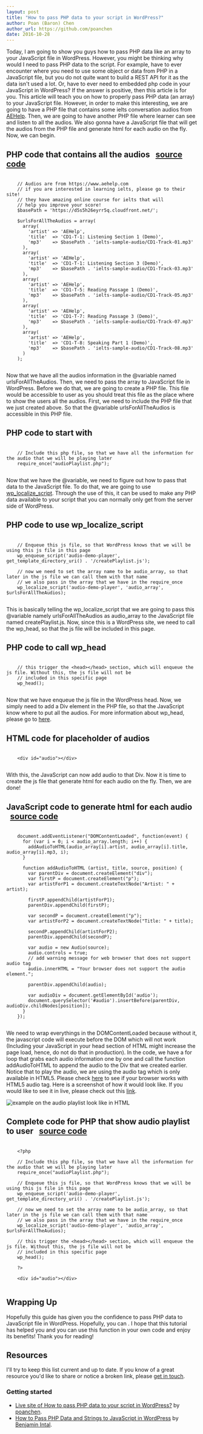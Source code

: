```yaml
---
layout: post
title: "How to pass PHP data to your script in WordPress?"
author: Poan (Baron) Chen
author_url: https://github.com/poanchen
date: 2016-10-28
---
```

Today, I am going to show you guys how to pass PHP data like an array to your JavaScript file in WordPress. However, you might be thinking why would I need to pass PHP data to the script. For example, have to ever encounter where you need to use some object or data from PHP in a JavaScript file, but you do not quite want to build a REST API for it as the data isn't used a lot. Or, have to ever need to embedded php code in your JavaScript in WordPress? If the answer is positive, then this article is for you. This article will teach you on how to properly pass PHP data (an array) to your JavaScript file. However, in order to make this interesting, we are going to have a PHP file that contains some ielts conversation audios from [AEHelp](https://www.aehelp.com/). Then, we are going to have another PHP file where learner can see and listen to all the audios. We also gonna have a JavaScript file that will get the audios from the PHP file and generate html for each audio on the fly. Now, we can begin.

## PHP code that contains all the audios &nbsp;&nbsp;<a href="https://github.com/poanchen/code-for-blog/blob/master/2016/10/28/how-to-pass-php-data-to-your-script-in-wordpress/audioPlaylist.php" target="_blank">source code</a>

<pre>
  <code class="php">
    // Audios are from https://www.aehelp.com
    // if you are interested in learning ielts, please go to their site!
    // they have amazing online course for ielts that will
    // help you improve your score!
    $basePath = 'https://d5s5h26eyrr5q.cloudfront.net/';

    $urlsForAllTheAudios = array(
      array(
        'artist' => 'AEHelp',
        'title'  => 'CD1-T-1: Listening Section 1 (Demo)',
        'mp3'    => $basePath . 'ielts-sample-audio/CD1-Track-01.mp3'
      ),
      array(
        'artist' => 'AEHelp',
        'title'  => 'CD1-T-1: Listening Section 3 (Demo)',
        'mp3'    => $basePath . 'ielts-sample-audio/CD1-Track-03.mp3'
      ),
      array(
        'artist' => 'AEHelp',
        'title'  => 'CD1-T-5: Reading Passage 1 (Demo)',
        'mp3'    => $basePath . 'ielts-sample-audio/CD1-Track-05.mp3'
      ),
      array(
        'artist' => 'AEHelp',
        'title'  => 'CD1-T-7: Reading Passage 3 (Demo)',
        'mp3'    => $basePath . 'ielts-sample-audio/CD1-Track-07.mp3'
      ),
      array(
        'artist' => 'AEHelp',
        'title'  => 'CD1-T-8: Speaking Part 1 (Demo)',
        'mp3'    => $basePath . 'ielts-sample-audio/CD1-Track-08.mp3'
      )
    );
  </code>
</pre>
Now that we have all the audios information in the @variable named urlsForAllTheAudios. Then, we need to pass the array to JavaScript file in WordPress. Before we do that, we are going to create a PHP file. This file would be accessible to user as you should treat this file as the place where to show the users all the audios. First, we need to include the PHP file that we just created above. So that the @variable urlsForAllTheAudios is accessible in this PHP file.

## PHP code to start with

<pre>
  <code class="php">
    // Include this php file, so that we have all the information for the audio that we will be playing later
    require_once("audioPlaylist.php");
  </code>
</pre>
Now that we have the @variable, we need to figure out how to pass that data to the JavaScript file. To do that, we are going to use [wp_localize_script](https://codex.wordpress.org/Function_Reference/wp_localize_script). Through the use of this, it can be used to make any PHP data available to your script that you can normally only get from the server side of WordPress.

## PHP code to use wp_localize_script

<pre>
  <code class="php">
    // Enqueue this js file, so that WordPress knows that we will be using this js file in this page
    wp_enqueue_script('audio-demo-player', get_template_directory_uri() . '/createPlaylist.js');

    // now we need to set the array name to be audio_array, so that later in the js file we can call them with that name
    // we also pass in the array that we have in the require_once
    wp_localize_script('audio-demo-player', 'audio_array', $urlsForAllTheAudios);
  </code>
</pre>
This is basically telling the wp_localize_script that we are going to pass this @variable namely urlsForAllTheAudios as audio_array to the JavaScript file named createPlaylist.js. Now, since this is a WordPress site, we need to call the wp_head, so that the js file will be included in this page.

## PHP code to call wp_head

<pre>
  <code class="php">
    // this trigger the &lt;head&gt;&lt;/head&gt; section, which will enqueue the js file. Without this, the js file will not be
    // included in this specific page
    wp_head();
  </code>
</pre>
Now that we have enqueue the js file in the WordPress head. Now, we simply need to add a Div element in the PHP file, so that the JavaScript know where to put all the audios. For more information about wp_head, please go to [here](https://codex.wordpress.org/Plugin_API/Action_Reference/wp_head).

## HTML code for placeholder of audios

<pre>
  <code class="html">
    &lt;div id="audio"&gt;&lt;/div&gt;
  </code>
</pre>
With this, the JavaScript can now add audio to that Div. Now it is time to create the js file that generate html for each audio on the fly. Then, we are done!

## JavaScript code to generate html for each audio &nbsp;&nbsp;<a href="https://github.com/poanchen/code-for-blog/blob/master/2016/10/28/how-to-pass-php-data-to-your-script-in-wordpress/createPlaylist.js" target="_blank">source code</a>

<pre>
  <code class="javascript">
    document.addEventListener("DOMContentLoaded", function(event) { 
      for (var i = 0; i < audio_array.length; i++) {
        addAudioToHTML(audio_array[i].artist, audio_array[i].title, audio_array[i].mp3, i);
      }

      function addAudioToHTML (artist, title, source, position) {
        var parentDiv = document.createElement("div");
        var firstP = document.createElement("p");
        var artistForP1 = document.createTextNode("Artist: " + artist);

        firstP.appendChild(artistForP1);
        parentDiv.appendChild(firstP);

        var secondP = document.createElement("p");
        var artistForP2 = document.createTextNode("Title: " + title);

        secondP.appendChild(artistForP2);
        parentDiv.appendChild(secondP);

        var audio = new Audio(source);
        audio.controls = true;
        // add warning message for web browser that does not support audio tag
        audio.innerHTML = "Your browser does not support the audio element.";

        parentDiv.appendChild(audio);

        var audioDiv = document.getElementById('audio');
        document.querySelector('#audio').insertBefore(parentDiv, audioDiv.childNodes[position]);
      }
    });
  </code>
</pre>
We need to wrap everythings in the DOMContentLoaded because without it, the javascript code will execute before the DOM which will not work (Including your JavaScript in your head section of HTML might increase the page load, hence, do not do that in production). In the code, we have a for loop that grabs each audio information one by one and call the function addAudioToHTML to append the audio to the Div that we created earlier. Notice that to play the audio, we are using the audio tag which is only available in HTML5. Please check [here](http://www.w3schools.com/html/html5_audio.asp) to see if your browser works with HTML5 audio tag. Here is a screenshot of how it would look like. If you would like to see it in live, please check out this [link](https://www.jenrenalcare.com/upload/poanchen.github.io/sample-code/2016/10/28/how-to-pass-php-data-to-your-script-in-wordpress/showPlaylistToUser.php).

<img src="/img/2016/10/28/how-to-pass-php-data-to-your-script-in-wordpress/audioPlaylist.PNG" alt="example on the audio playlist look like in HTML"><br>

## Complete code for PHP that show audio playlist to user &nbsp;&nbsp;<a href="https://github.com/poanchen/code-for-blog/blob/master/2016/10/28/how-to-pass-php-data-to-your-script-in-wordpress/showPlaylistToUser.php" target="_blank">source code</a>

<pre>
  <code class="php">
    &lt;?php

    // Include this php file, so that we have all the information for the audio that we will be playing later
    require_once("audioPlaylist.php");

    // Enqueue this js file, so that WordPress knows that we will be using this js file in this page
    wp_enqueue_script('audio-demo-player', get_template_directory_uri() . '/createPlaylist.js');

    // now we need to set the array name to be audio_array, so that later in the js file we can call them with that name
    // we also pass in the array that we have in the require_once
    wp_localize_script('audio-demo-player', 'audio_array', $urlsForAllTheAudios);

    // this trigger the &lt;head&gt;&lt;/head&gt; section, which will enqueue the js file. Without this, the js file will not be
    // included in this specific page
    wp_head();

    ?&gt;
    
    &lt;div id="audio"&gt;&lt;/div&gt;
  </code>
</pre>

## Wrapping Up

Hopefully this guide has given you the confidence to pass PHP data to JavaScript file in WordPress. Hopefully, you can . I hope that this tutorial has helped you and you can use this function in your own code and enjoy its benefits! Thank you for reading!

## Resources

I'll try to keep this list current and up to date. If you know of a great resource you'd like to share or notice a broken link, please [get in touch](https://github.com/poanchen).

### Getting started

* [Live site of How to pass PHP data to your script in WordPress?](https://www.jenrenalcare.com/upload/poanchen.github.io/sample-code/2016/10/28/how-to-pass-php-data-to-your-script-in-wordpress/showPlaylistToUser.php) by [poanchen](https://github.com/poanchen).
* [How to Pass PHP Data and Strings to JavaScript in WordPress](https://code.tutsplus.com/tutorials/how-to-pass-php-data-and-strings-to-javascript-in-wordpress--wp-34699) by [Benjamin Intal](https://tutsplus.com/authors/benjamin-intal).